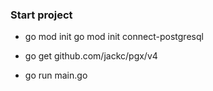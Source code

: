### Start project

- go mod init go mod init connect-postgresql

- go get github.com/jackc/pgx/v4

- go run  main.go